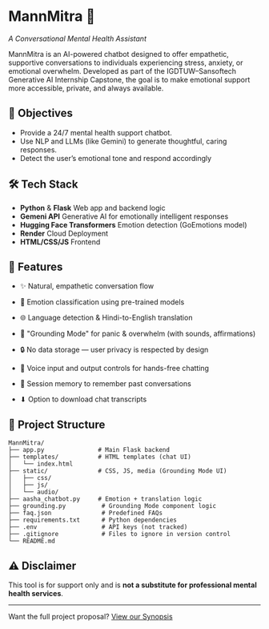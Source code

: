 # MannMitra 🧠
*A Conversational Mental Health Assistant*

MannMitra is an AI-powered chatbot designed to offer empathetic, supportive conversations to individuals experiencing stress, anxiety, or emotional overwhelm. Developed as part of the IGDTUW–Sansoftech Generative AI Internship Capstone, the goal is to make emotional support more accessible, private, and always available.

## 🌟 Objectives

- Provide a 24/7 mental health support chatbot.
- Use NLP and LLMs (like Gemini) to generate thoughtful, caring responses.
- Detect the user’s emotional tone and respond accordingly

## 🛠 Tech Stack

- **Python** & **Flask** Web app and backend logic
- **Gemeni API** Generative AI for emotionally intelligent responses
- **Hugging Face Transformers** Emotion detection (GoEmotions model)
- **Render** Cloud Deployment
- **HTML/CSS/JS** Frontend

## 📌 Features

- ✨ Natural, empathetic conversation flow

- 🧠 Emotion classification using pre-trained models

- 🌐 Language detection & Hindi-to-English translation

- 🌿 "Grounding Mode" for panic & overwhelm (with sounds, affirmations)

- 🔒 No data storage — user privacy is respected by design

- 🎤 Voice input and output controls for hands-free chatting  
- 🧠 Session memory to remember past conversations  
- ⬇ Option to download chat transcripts


## 📂 Project Structure

```
MannMitra/
├── app.py               # Main Flask backend
├── templates/           # HTML templates (chat UI)
│   └── index.html
├── static/              # CSS, JS, media (Grounding Mode UI)
│   ├── css/
│   ├── js/
│   └── audio/
├── aasha_chatbot.py     # Emotion + translation logic 
├── grounding.py          # Grounding Mode component logic
├── faq.json              # Predefined FAQs
├── requirements.txt      # Python dependencies
├── .env                  # API keys (not tracked)
├── .gitignore            # Files to ignore in version control
└── README.md
```



## ⚠️ Disclaimer
This tool is for support only and is **not a substitute for professional mental health services**.

---

 Want the full project proposal? [View our Synopsis](https://docs.google.com/document/d/1PxGemqIbzDmdyxpeJ1Ucoc_Pxwl3MXhxG3F3IVVCp5I/edit?usp=sharing)
